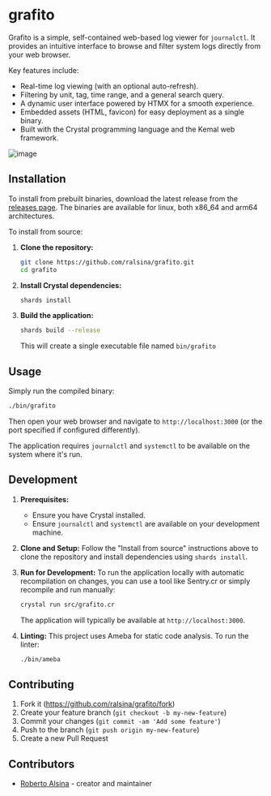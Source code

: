 # grafito

Grafito is a simple, self-contained web-based log viewer for `journalctl`.
It provides an intuitive interface to browse and filter system logs directly from your web browser.

Key features include:

* Real-time log viewing (with an optional auto-refresh).
* Filtering by unit, tag, time range, and a general search query.
* A dynamic user interface powered by HTMX for a smooth experience.
* Embedded assets (HTML, favicon) for easy deployment as a single binary.
* Built with the Crystal programming language and the Kemal web framework.

![image](https://github.com/user-attachments/assets/be14d4c7-89f8-43f5-bbf1-4fd271275ff0)



## Installation

To install from prebuilt binaries, download the latest release from the [releases page](github.com/ralsina/grafito/releases). The binaries are available for linux, both x86_64 and arm64 architectures.

To install from source:

1. **Clone the repository:**

    ```bash
    git clone https://github.com/ralsina/grafito.git
    cd grafito
    ```

2. **Install Crystal dependencies:**

    ```bash
    shards install
    ```

3. **Build the application:**

    ```bash
    shards build --release
    ```

    This will create a single executable file named `bin/grafito`

## Usage

Simply run the compiled binary:

```bash
./bin/grafito
```

Then open your web browser and navigate to `http://localhost:3000` (or the port specified if configured differently).

The application requires `journalctl` and `systemctl` to be available on the system where it's run.

## Development

1. **Prerequisites:**
    * Ensure you have Crystal installed.
    * Ensure `journalctl` and `systemctl` are available on your development machine.

2. **Clone and Setup:**
    Follow the "Install from source" instructions above to clone the repository and install dependencies using `shards install`.

3. **Run for Development:**
    To run the application locally with automatic recompilation on changes, you can use a tool like Sentry.cr or simply recompile and run manually:

    ```bash
    crystal run src/grafito.cr
    ```

    The application will typically be available at `http://localhost:3000`.

4. **Linting:**
    This project uses Ameba for static code analysis. To run the linter:

    ```bash
    ./bin/ameba
    ```

## Contributing

1. Fork it (<https://github.com/ralsina/grafito/fork>)
2. Create your feature branch (`git checkout -b my-new-feature`)
3. Commit your changes (`git commit -am 'Add some feature'`)
4. Push to the branch (`git push origin my-new-feature`)
5. Create a new Pull Request

## Contributors

- [Roberto Alsina](https://github.com/ralsina) - creator and maintainer
